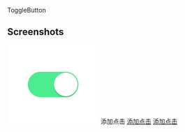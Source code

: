 ToggleButton

Screenshots
-----------

![Demo Screenshot][1]
添加点击
[添加点击][2]
[添加点击][3]

[1]: https://github.com/tmexcept/ToggleButton/blob/master/ToggleButtonSample/21879.gif
[2]: https://github.com/tmexcept/ToggleButton/blob/master/ToggleButtonSample/21879.gif
[3]: https://github.com/tmexcept/ToggleButton/blob/master/ToggleButtonSample/21879.gif

